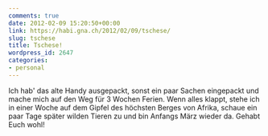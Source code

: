 ```yaml
---
comments: true
date: 2012-02-09 15:20:50+00:00
link: https://habi.gna.ch/2012/02/09/tschese/
slug: tschese
title: Tschese!
wordpress_id: 2647
categories:
- personal
---
```


Ich hab' das alte Handy ausgepackt, sonst ein paar Sachen eingepackt und mache mich auf den Weg für 3 Wochen Ferien. Wenn alles klappt, stehe ich in einer Woche auf dem Gipfel des höchsten Berges von Afrika, schaue ein paar Tage später wilden Tieren zu und bin Anfangs März wieder da. Gehabt Euch wohl!
